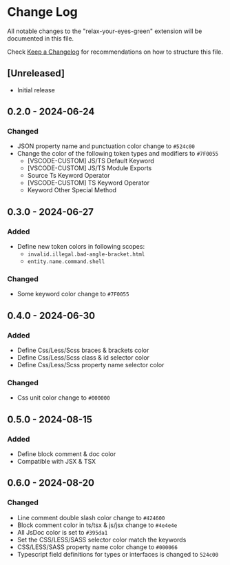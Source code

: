 # Change Log

All notable changes to the "relax-your-eyes-green" extension will be documented in this file.

Check [Keep a Changelog](http://keepachangelog.com/) for recommendations on how to structure this file.

## [Unreleased]

- Initial release

## 0.2.0 - 2024-06-24

### Changed

- JSON property name and punctuation color change to `#524c00`
- Change the color of the following token types and modifiers to `#7F0055`
  - [VSCODE-CUSTOM] JS/TS Default Keyword
  - [VSCODE-CUSTOM] JS/TS Module Exports
  - Source Ts Keyword Operator
  - [VSCODE-CUSTOM] TS Keyword Operator
  - Keyword Other Special Method

## 0.3.0 - 2024-06-27

### Added

- Define new token colors in following scopes:
  - `invalid.illegal.bad-angle-bracket.html`
  - `entity.name.command.shell`

### Changed

- Some keyword color change to `#7F0055`

## 0.4.0 - 2024-06-30

### Added

- Define Css/Less/Scss braces & brackets color
- Define Css/Less/Scss class & id selector color
- Define Css/Less/Scss property name selector color

### Changed

- Css unit color change to `#000000`

## 0.5.0 - 2024-08-15

### Added

- Define block comment & doc color
- Compatible with JSX & TSX

## 0.6.0 - 2024-08-20

### Changed

- Line comment double slash color change to `#424600`
- Block comment color in ts/tsx & js/jsx change to `#4e4e4e`
- All JsDoc color is set to `#395da1`
- Set the CSS/LESS/SASS selector color match the keywords
- CSS/LESS/SASS property name color change to `#000066`
- Typescript field definitions for types or interfaces is changed to `524c00`
